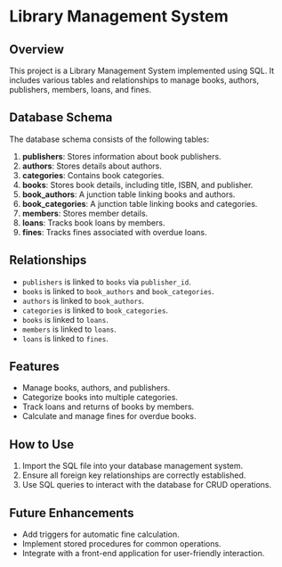 # Library Management System

## Overview
This project is a Library Management System implemented using SQL. It includes various tables and relationships to manage books, authors, publishers, members, loans, and fines.

## Database Schema
The database schema consists of the following tables:

1. **publishers**: Stores information about book publishers.
2. **authors**: Stores details about authors.
3. **categories**: Contains book categories.
4. **books**: Stores book details, including title, ISBN, and publisher.
5. **book_authors**: A junction table linking books and authors.
6. **book_categories**: A junction table linking books and categories.
7. **members**: Stores member details.
8. **loans**: Tracks book loans by members.
9. **fines**: Tracks fines associated with overdue loans.

## Relationships
- `publishers` is linked to `books` via `publisher_id`.
- `books` is linked to `book_authors` and `book_categories`.
- `authors` is linked to `book_authors`.
- `categories` is linked to `book_categories`.
- `books` is linked to `loans`.
- `members` is linked to `loans`.
- `loans` is linked to `fines`.

## Features
- Manage books, authors, and publishers.
- Categorize books into multiple categories.
- Track loans and returns of books by members.
- Calculate and manage fines for overdue books.

## How to Use
1. Import the SQL file into your database management system.
2. Ensure all foreign key relationships are correctly established.
3. Use SQL queries to interact with the database for CRUD operations.

## Future Enhancements
- Add triggers for automatic fine calculation.
- Implement stored procedures for common operations.
- Integrate with a front-end application for user-friendly interaction.